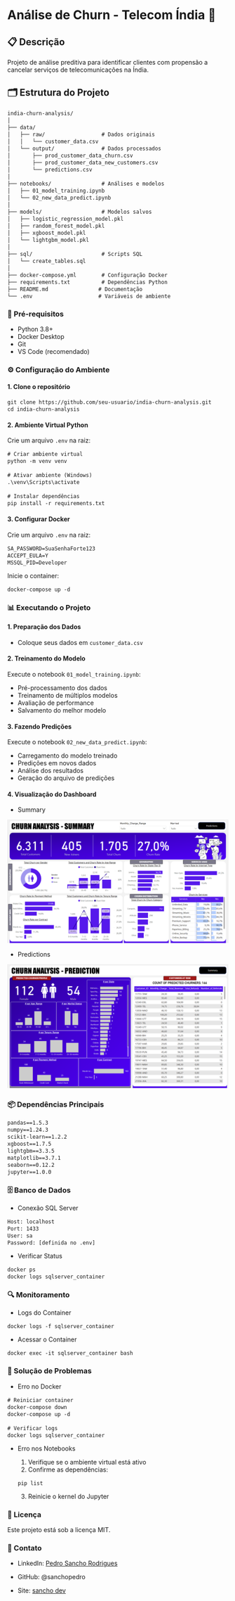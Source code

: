 # Análise de Churn - Telecom Índia 🚀

## 📋 Descrição
Projeto de análise preditiva para identificar clientes com propensão a cancelar serviços de telecomunicações na Índia.

## 🗂️ Estrutura do Projeto

```
india-churn-analysis/
│
├── data/                      
│   ├── raw/                  # Dados originais
│   │   └── customer_data.csv 
│   └── output/               # Dados processados
│       ├── prod_customer_data_churn.csv
│       ├── prod_customer_data_new_customers.csv
│       └── predictions.csv
│
├── notebooks/                # Análises e modelos
│   ├── 01_model_training.ipynb    
│   └── 02_new_data_predict.ipynb  
│
├── models/                   # Modelos salvos
│   ├── logistic_regression_model.pkl
│   ├── random_forest_model.pkl
│   ├── xgboost_model.pkl
│   └── lightgbm_model.pkl
│
├── sql/                      # Scripts SQL
│   └── create_tables.sql
│
├── docker-compose.yml        # Configuração Docker
├── requirements.txt          # Dependências Python
├── README.md                # Documentação
└── .env                     # Variáveis de ambiente
```

### 🔧 Pré-requisitos

- Python 3.8+
- Docker Desktop
- Git
- VS Code (recomendado)

### ⚙️ Configuração do Ambiente

#### 1. Clone o repositório

```
git clone https://github.com/seu-usuario/india-churn-analysis.git
cd india-churn-analysis
```

#### 2. Ambiente Virtual Python

Crie um arquivo `.env` na raiz:

```
# Criar ambiente virtual
python -m venv venv

# Ativar ambiente (Windows)
.\venv\Scripts\activate

# Instalar dependências
pip install -r requirements.txt
```

#### 3. Configurar Docker

Crie um arquivo `.env` na raiz:


```
SA_PASSWORD=SuaSenhaForte123
ACCEPT_EULA=Y
MSSQL_PID=Developer
```

Inicie o container:

```
docker-compose up -d
```

### 📊 Executando o Projeto

#### 1. Preparação dos Dados

- Coloque seus dados em `customer_data.csv`


#### 2. Treinamento do Modelo

Execute o notebook `01_model_training.ipynb`:

- Pré-processamento dos dados
- Treinamento de múltiplos modelos
- Avaliação de performance
- Salvamento do melhor modelo

#### 3. Fazendo Predições

Execute o notebook `02_new_data_predict.ipynb`:

- Carregamento do modelo treinado
- Predições em novos dados
- Análise dos resultados
- Geração do arquivo de predições

#### 4. Visualização do Dashboard

- Summary

![Summary](/public/Dashboard/summary.png)

- Predictions

![Predictions](/public/Dashboard/predictions.png)

### 📦 Dependências Principais

```
pandas==1.5.3
numpy==1.24.3
scikit-learn==1.2.2
xgboost==1.7.5
lightgbm==3.3.5
matplotlib==3.7.1
seaborn==0.12.2
jupyter==1.0.0
```

### 🗄️ Banco de Dados

- Conexão SQL Server

```
Host: localhost
Port: 1433
User: sa
Password: [definida no .env]
```

- Verificar Status

```
docker ps
docker logs sqlserver_container
```

### 🔍 Monitoramento

- Logs do Container

```
docker logs -f sqlserver_container
```

- Acessar o Container

```
docker exec -it sqlserver_container bash
```

### 🚨 Solução de Problemas

- Erro no Docker

```
# Reiniciar container
docker-compose down
docker-compose up -d

# Verificar logs
docker logs sqlserver_container
```

- Erro nos Notebooks
    1. Verifique se o ambiente virtual está ativo
    2. Confirme as dependências:

    ```
    pip list
    ```

    3. Reinicie o kernel do Jupyter

### 📄 Licença

Este projeto está sob a licença MIT.

### 📧 Contato

- LinkedIn: [Pedro Sancho Rodrigues](https://www.linkedin.com/in/pedrosanchorodrigues/)

- GitHub: @sanchopedro

- Site: [sancho dev](https://sanchodev.vercel.app/)